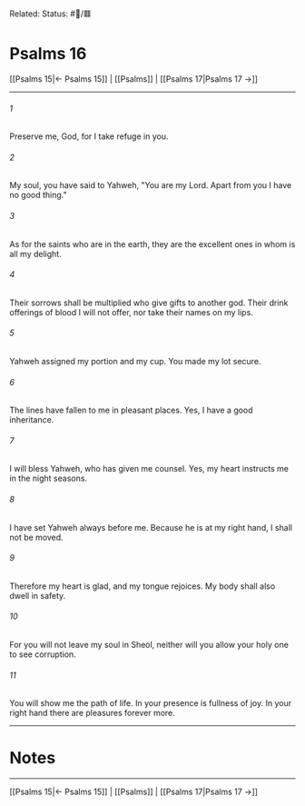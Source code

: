 Related:
Status: #📖/🟥
# Psalms 16

[[Psalms 15|← Psalms 15]] | [[Psalms]] | [[Psalms 17|Psalms 17 →]]
***



###### 1 
Preserve me, God, for I take refuge in you. 

###### 2 
My soul, you have said to Yahweh, "You are my Lord. Apart from you I have no good thing." 

###### 3 
As for the saints who are in the earth, they are the excellent ones in whom is all my delight. 

###### 4 
Their sorrows shall be multiplied who give gifts to another god. Their drink offerings of blood I will not offer, nor take their names on my lips. 

###### 5 
Yahweh assigned my portion and my cup. You made my lot secure. 

###### 6 
The lines have fallen to me in pleasant places. Yes, I have a good inheritance. 

###### 7 
I will bless Yahweh, who has given me counsel. Yes, my heart instructs me in the night seasons. 

###### 8 
I have set Yahweh always before me. Because he is at my right hand, I shall not be moved. 

###### 9 
Therefore my heart is glad, and my tongue rejoices. My body shall also dwell in safety. 

###### 10 
For you will not leave my soul in Sheol, neither will you allow your holy one to see corruption. 

###### 11 
You will show me the path of life. In your presence is fullness of joy. In your right hand there are pleasures forever more.

---
# Notes


***
[[Psalms 15|← Psalms 15]] | [[Psalms]] | [[Psalms 17|Psalms 17 →]]
